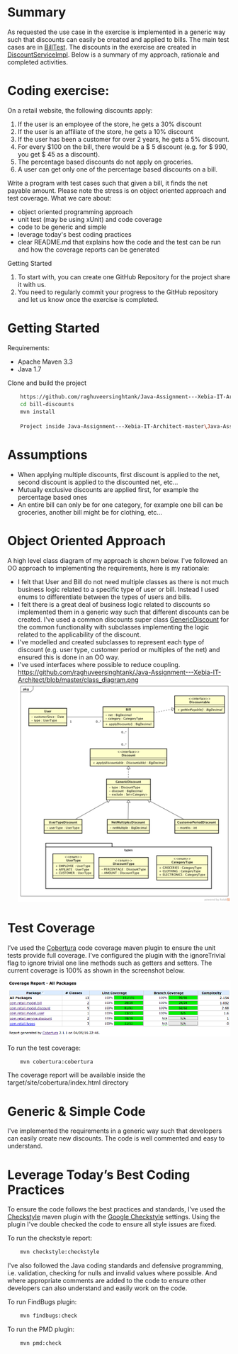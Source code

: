 # Summary
As requested the use case in the exercise is implemented in a generic way such that discounts can easily be created and applied to bills. The main test cases are in
[BillTest](https://github.com/omerio/bill-discounts/blob/master/src/test/java/com/retail/model/bill/BillTest.java). The discounts in the exercise are created in [DiscountServiceImpl](https://github.com/omerio/bill-discounts/blob/master/src/main/java/com/retail/service/discount/DiscountServiceImpl.java). Below is a summary of my approach, rationale and completed activities.

# Coding exercise:

On a retail website, the following discounts apply: 
1. If the user is an employee of the store, he gets a 30% discount 
2. If the user is an affiliate of the store, he gets a 10% discount 
3. If the user has been a customer for over 2 years, he gets a 5% discount. 
4. For every $100 on the bill, there would be a $ 5 discount (e.g. for $ 990, you get $ 45 as a discount). 
5. The percentage based discounts do not apply on groceries. 
6. A user can get only one of the percentage based discounts on a bill. 

Write a program with test cases such that given a bill, it finds the net payable amount. Please note the stress is on object oriented approach and test coverage. What we care about: 


* object oriented programming approach 
* unit test (may be using xUnit) and code coverage 
* code to be generic and simple 
* leverage today's best coding practices 
* clear README.md that explains how the code and the test can be run and how the coverage reports can be generated

Getting Started 
1. To start with, you can create one GitHub Repository for the project share it with us. 
2. You need to regularly commit your progress to the GitHub repository and let us know once the exercise is completed. 

# Getting Started
Requirements:

- Apache Maven 3.3
- Java 1.7

Clone and build the project

```bash
    https://github.com/raghuveersinghtank/Java-Assignment---Xebia-IT-Architect.git
    cd bill-discounts
    mvn install
    
    Project inside Java-Assignment---Xebia-IT-Architect-master\Java-Assignment---Xebia-IT-Architect-master\bill-discounts-master.zip\bill-discounts-master
```    

# Assumptions
- When applying multiple discounts, first discount is applied to the net, second discount is applied to the discounted net, etc…
- Mutually exclusive discounts are applied first, for example the percentage based ones
- An entire bill can only be for one category, for example one bill can be groceries, another bill might be for clothing, etc...

# Object Oriented Approach
A high level class diagram of my approach is shown below. I've followed an OO approach to implementing the requirements, here is my rationale:
- I felt that User and Bill do not need multiple classes as there is not much business logic related to a specific type of user or bill. Instead I used enums to differentiate between the types of users and bills.
- I felt there is a great deal of business logic related to discounts so implemented them in a generic way such that different discounts can be created. I've used a common discounts super class [GenericDiscount](https://github.com/omerio/bill-discounts/blob/master/src/main/java/com/retail/model/discount/GenericDiscount.java) for the common functionality with subclasses implementing the logic related to the applicability of the discount. 
- I've modelled and created subclasses to represent each type of discount (e.g. user type, customer period or multiples of the net) and ensured this is done in an OO way.
- I've used interfaces where possible to reduce coupling.
https://github.com/raghuveersinghtank/Java-Assignment---Xebia-IT-Architect/blob/master/class_diagram.png
![Alt text](https://github.com/raghuveersinghtank/Java-Assignment---Xebia-IT-Architect/blob/master/class_diagram.png "Class Diagram")


# Test Coverage

I’ve used the [Cobertura](https://github.com/cobertura/cobertura) code coverage maven plugin to ensure the unit tests provide full coverage. I’ve configured the plugin with the ignoreTrivial flag to ignore trivial one line methods such as getters and setters. The current coverage is 100% as shown in the screenshot below.

![Alt text](https://github.com/omerio/bill-discounts/blob/master/img/code_coverage.png "Test Coverage")

To run the test coverage:

```bash
    mvn cobertura:cobertura
```
The coverage report will be available inside the target/site/cobertura/index.html directory


# Generic & Simple Code

I've implemented the requirements in a generic way such that developers can easily create new discounts. The code is well commented and easy to understand.

# Leverage Today’s Best Coding Practices

To ensure the code follows the best practices and standards, I’ve used the [Checkstyle](https://github.com/checkstyle/checkstyle) maven plugin with the [Google Checkstyle](https://github.com/checkstyle/checkstyle/blob/master/src/main/resources/google_checks.xml) settings. Using the plugin I've double checked the code to ensure all style issues are fixed.

To run the checkstyle report:

```bash
    mvn checkstyle:checkstyle
```

I've also followed the Java coding standards and defensive programming, i.e. validation, checking for nulls and invalid values where possible. And where appropriate comments are added to the code to ensure other developers can also understand and easily work on the code.

To run FindBugs plugin:

```bash
    mvn findbugs:check
```

To run the PMD plugin:

```bash
    mvn pmd:check
```
